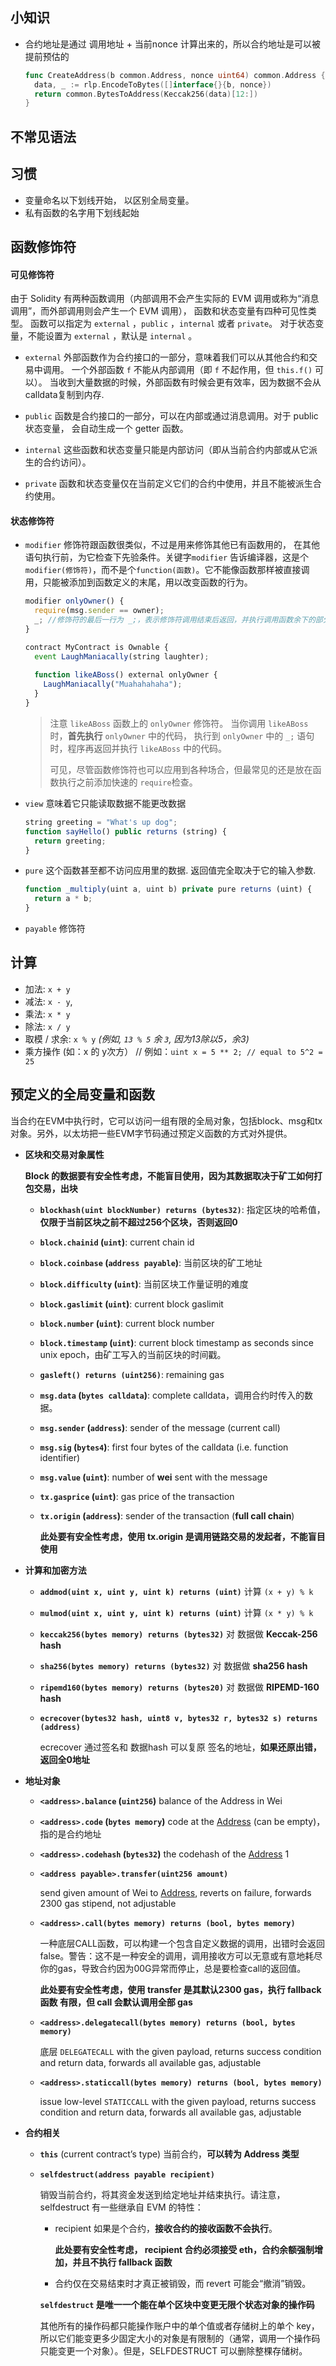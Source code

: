 ## 小知识

- 合约地址是通过 调用地址 + 当前nonce 计算出来的，所以合约地址是可以被提前预估的

  ```go
  func CreateAddress(b common.Address, nonce uint64) common.Address {
  	data, _ := rlp.EncodeToBytes([]interface{}{b, nonce})
  	return common.BytesToAddress(Keccak256(data)[12:])
  }
  ```

  

## 不常见语法

## 习惯

- 变量命名以下划线开始， 以区别全局变量。
- 私有函数的名字用下划线起始

## 函数修饰符

#### 可见修饰符

由于 Solidity 有两种函数调用（内部调用不会产生实际的 EVM 调用或称为“消息调用”，而外部调用则会产生一个 EVM 调用）， 函数和状态变量有四种可见性类型。 函数可以指定为 `external` ，`public` ，`internal` 或者 `private`。 对于状态变量，不能设置为 `external` ，默认是 `internal` 。

- `external`  外部函数作为合约接口的一部分，意味着我们可以从其他合约和交易中调用。 一个外部函数 `f` 不能从内部调用（即 `f` 不起作用，但 `this.f()` 可以）。 当收到大量数据的时候，外部函数有时候会更有效率，因为数据不会从calldata复制到内存.

- `public`   函数是合约接口的一部分，可以在内部或通过消息调用。对于 public 状态变量， 会自动生成一个 getter 函数。

- `internal`   这些函数和状态变量只能是内部访问（即从当前合约内部或从它派生的合约访问）。

- `private`   函数和状态变量仅在当前定义它们的合约中使用，并且不能被派生合约使用。


#### 状态修饰符

- `modifier`   修饰符跟函数很类似，不过是用来修饰其他已有函数用的， 在其他语句执行前，为它检查下先验条件。关键字`modifier` 告诉编译器，这是个`modifier(修饰符)`，而不是个`function(函数)`。它不能像函数那样被直接调用，只能被添加到函数定义的末尾，用以改变函数的行为。

  ```js
  modifier onlyOwner() {
    require(msg.sender == owner);
    _; //修饰符的最后一行为 _;，表示修饰符调用结束后返回，并执行调用函数余下的部分
  }
  
  contract MyContract is Ownable {
  	event LaughManiacally(string laughter);
  	
    function likeABoss() external onlyOwner {
      LaughManiacally("Muahahahaha");
    }
  }
  ```

  > 注意 `likeABoss` 函数上的 `onlyOwner` 修饰符。 当你调用 `likeABoss` 时，**首先执行** `onlyOwner` 中的代码， 执行到 `onlyOwner` 中的 `_;` 语句时，程序再返回并执行 `likeABoss` 中的代码。
  >
  > 可见，尽管函数修饰符也可以应用到各种场合，但最常见的还是放在函数执行之前添加快速的 `require`检查。

- `view`   意味着它只能读取数据不能更改数据

  ```js
  string greeting = "What's up dog";
  function sayHello() public returns (string) {
    return greeting;
  }
  ```

- `pure`  这个函数甚至都不访问应用里的数据. 返回值完全取决于它的输入参数.

  ```js
  function _multiply(uint a, uint b) private pure returns (uint) {
    return a * b;
  }
  ```

- `payable`  修饰符



## 计算

- 加法: `x + y`
- 减法: `x - y`,
- 乘法: `x * y`
- 除法: `x / y`
- 取模 / 求余: `x % y` *(例如, `13 % 5` 余 `3`, 因为13除以5，余3)*
-  乘方操作 (如：x 的 y次方） // 例如：`uint x = 5 ** 2; // equal to 5^2 = 25`





## 预定义的全局变量和函数

当合约在EVM中执行时，它可以访问一组有限的全局对象，包括block、msg和tx对象。另外，以太坊把一些EVM字节码通过预定义函数的方式对外提供。

- **区块和交易对象属性**

   **Block 的数据要有安全性考虑，不能盲目使用，因为其数据取决于矿工如何打包交易，出块**

  - **`blockhash(uint blockNumber) returns (bytes32)`**: 指定区块的哈希值，**仅限于当前区块之前不超过256个区块，否则返回0**

  - **`block.chainid` (`uint`)**:  current chain id

  - **`block.coinbase` (`address payable`)**:  当前区块的矿工地址

  - **`block.difficulty` (`uint`)**: 当前区块工作量证明的难度

  - **`block.gaslimit` (`uint`)**: current block gaslimit

  - **`block.number` (`uint`)**: current block number

  - **`block.timestamp` (`uint`)**: current block timestamp as seconds since unix epoch，由矿工写入的当前区块的时间戳。

  - **`gasleft() returns (uint256)`**: remaining gas

  - **`msg.data` (`bytes calldata`)**: complete calldata，调用合约时传入的数据。

  - **`msg.sender` (`address`)**: sender of the message (current call)

  - **`msg.sig` (`bytes4`)**: first four bytes of the calldata (i.e. function identifier)

  - **`msg.value` (`uint`)**: number of **wei** sent with the message

  - **`tx.gasprice` (`uint`)**: gas price of the transaction

  - **`tx.origin` (`address`)**: sender of the transaction (**full call chain**)

    **此处要有安全性考虑，使用 tx.origin 是调用链路交易的发起者，不能盲目使用**

    

- **计算和加密方法**

  - **`addmod(uint x, uint y, uint k) returns (uint)`**  计算   `(x + y) % k`

  - **`mulmod(uint x, uint y, uint k) returns (uint)`**  计算  `(x * y) % k` 

  - **`keccak256(bytes memory) returns (bytes32)`**    对 数据做 **Keccak-256 hash**

  - **`sha256(bytes memory) returns (bytes32)`**          对 数据做 **sha256 hash**

  - **`ripemd160(bytes memory) returns (bytes20)`**     对 数据做 **RIPEMD-160 hash**

  - **`ecrecover(bytes32 hash, uint8 v, bytes32 r, bytes32 s) returns (address)`**

    ecrecover 通过签名和 数据hash 可以复原 签名的地址，**如果还原出错，返回全0地址** 

- **地址对象**

  - **`<address>.balance` (`uint256`)**      balance of the Address in Wei

  - **`<address>.code` (`bytes memory`)**     code at the [Address](https://docs.soliditylang.org/en/v0.8.6/types.html#address) (can be empty)，指的是合约地址

  - **`<address>.codehash` (`bytes32`)**   the codehash of the [Address](https://docs.soliditylang.org/en/v0.8.6/types.html#address)  1

  - **`<address payable>.transfer(uint256 amount)`** 

    send given amount of Wei to [Address](https://docs.soliditylang.org/en/v0.8.6/types.html#address), reverts on failure, forwards 2300 gas stipend, not adjustable

  - **`<address>.call(bytes memory) returns (bool, bytes memory)`**

    一种底层CALL函数，可以构建一个包含自定义数据的调用，出错时会返回false。警告：这不是一种安全的调用，调用接收方可以无意或有意地耗尽你的gas，导致合约因为00G异常而停止，总是要检查call的返回值。

    **此处要有安全性考虑，使用 transfer 是其默认2300 gas，执行 fallback 函数 有限，但 call 会默认调用全部 gas**

  - **`<address>.delegatecall(bytes memory) returns (bool, bytes memory)`**

    底层 `DELEGATECALL` with the given payload, returns success condition and return data, forwards all available gas, adjustable

  - **`<address>.staticcall(bytes memory) returns (bool, bytes memory)`**

    issue low-level `STATICCALL` with the given payload, returns success condition and return data, forwards all available gas, adjustable

- **合约相关**
  - **`this`** (current contract’s type)  当前合约，**可以转为 Address 类型**

  - **`selfdestruct(address payable recipient)`**

    销毁当前合约，将其资金发送到给定地址并结束执行。请注意，selfdestruct 有一些继承自 EVM 的特性：

    - recipient 如果是个合约，**接收合约的接收函数不会执行**。

      **此处要有安全性考虑， recipient 合约必须接受 eth，合约余额强制增加，并且不执行 fallback 函数**

    - 合约仅在交易结束时才真正被销毁，而 revert 可能会“撤消”销毁。

    **`selfdestruct` 是唯一一个能在单个区块中变更无限个状态对象的操作码**

    其他所有的操作码都只能操作账户中的单个值或者存储树上的单个 key，所以它们能变更多少固定大小的对象是有限制的（通常，调用一个操作码只能变更一个对象）。但是，SELFDESTRUCT 可以删除整棵存储树。









